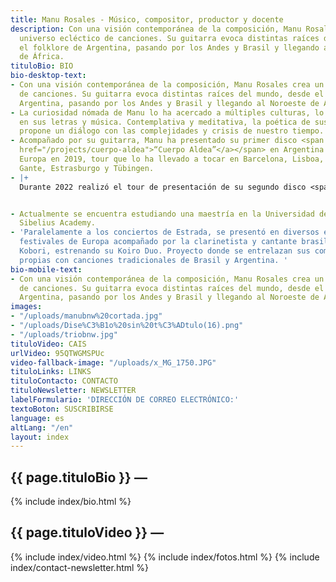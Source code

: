```yaml
---
title: Manu Rosales - Músico, compositor, productor y docente
description: Con una visión contemporánea de la composición, Manu Rosales crea un
  universo ecléctico de canciones. Su guitarra evoca distintas raíces del mundo, desde
  el folklore de Argentina, pasando por los Andes y Brasil y llegando al Noroeste
  de África.
tituloBio: BIO
bio-desktop-text:
- Con una visión contemporánea de la composición, Manu Rosales crea un universo ecléctico
  de canciones. Su guitarra evoca distintas raíces del mundo, desde el folklore de
  Argentina, pasando por los Andes y Brasil y llegando al Noroeste de África.
- La curiosidad nómada de Manu lo ha acercado a múltiples culturas, lo que se refleja
  en sus letras y música. Contemplativa y meditativa, la poética de sus composiciones
  propone un diálogo con las complejidades y crisis de nuestro tiempo.
- Acompañado por su guitarra, Manu ha presentado su primer disco <span class="bold"><a
  href="/projects/cuerpo-aldea">“Cuerpo Aldea”</a></span> en Argentina y luego en
  Europa en 2019, tour que lo ha llevado a tocar en Barcelona, ​​Lisboa, Oporto, Bruselas,
  Gante, Estrasburgo y Tübingen.
- |+
  Durante 2022 realizó el tour de presentación de su segundo disco <span class="bold"><a href="/projects/estrada">“Estrada”</a></span>, comenzado en Argentina y continuado luego en Portugal, Alemania, Bélgica, Suiza, Eslovenia, Italia y Francia.


- Actualmente se encuentra estudiando una maestría en la Universidad de Artes de Helsinki,
  Sibelius Academy.
- 'Paralelamente a los conciertos de Estrada, se presentó en diversos escenarios y
  festivales de Europa acompañado por la clarinetista y cantante brasilera Stephanie
  Kobori, estrenando su Koiro Duo. Proyecto donde se entrelazan sus composiciones
  propias con canciones tradicionales de Brasil y Argentina. '
bio-mobile-text:
- Con una visión contemporánea de la composición, Manu Rosales crea un universo ecléctico
  de canciones. Su guitarra evoca distintas raíces del mundo, desde el folklore de
  Argentina, pasando por los Andes y Brasil y llegando al Noroeste de África.
images:
- "/uploads/manubnw%20cortada.jpg"
- "/uploads/Dise%C3%B1o%20sin%20t%C3%ADtulo(16).png"
- "/uploads/triobnw.jpg"
tituloVideo: CAIS
urlVideo: 95QTWGMSPUc
video-fallback-image: "/uploads/x_MG_1750.JPG"
tituloLinks: LINKS
tituloContacto: CONTACTO
tituloNewsletter: NEWSLETTER
labelFormulario: 'DIRECCIÓN DE CORREO ELECTRÓNICO:'
textoBoton: SUSCRIBIRSE
language: es
altLang: "/en"
layout: index
---
```


<section id="bio">
    <h2>
        {{ page.tituloBio }} —
    </h2>
    {% include index/bio.html %}
    <h2>
        {{ page.tituloVideo }} —
    </h2>
    {% include index/video.html %}
    {% include index/fotos.html %}
    <!---
    <h2>
        {{ page.tituloLinks }} —
    </h2>
    {% include index/links.html %}
    --->
    {% include index/contact-newsletter.html %}
</section>
